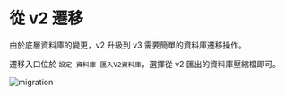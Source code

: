 # 從 v2 遷移

由於底層資料庫的變更，v2 升級到 v3 需要簡單的資料庫遷移操作。

遷移入口位於 `設定-資料庫-匯入V2資料庫`，選擇從 v2 匯出的資料庫壓縮檔即可。

![migration](https://img.timero.xyz/i/2025/04/02/67ed2abe132e2.webp)
